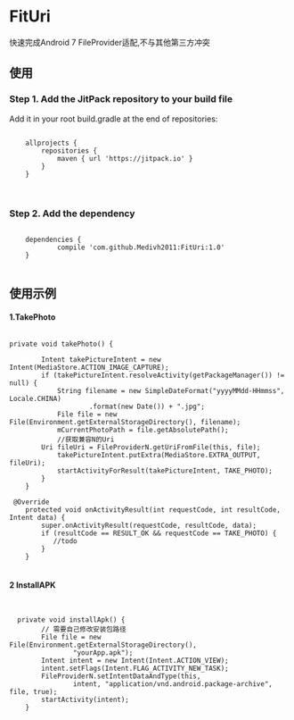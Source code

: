 # FitUri
快速完成Android 7 FileProvider适配,不与其他第三方冲突
## 使用
### Step 1. Add the JitPack repository to your build file
Add it in your root build.gradle at the end of repositories:
<pre>
<code>
	allprojects {
		repositories {
			maven { url 'https://jitpack.io' }
		}
	}
  </code>
  </pre>
### Step 2. Add the dependency
<pre>
<code>
	dependencies {
	        compile 'com.github.Medivh2011:FitUri:1.0'
	}
</code>
</pre>

## 使用示例
#### 1.TakePhoto
<pre>
<code>
private void takePhoto() {

        Intent takePictureIntent = new Intent(MediaStore.ACTION_IMAGE_CAPTURE);
        if (takePictureIntent.resolveActivity(getPackageManager()) != null) {
            String filename = new SimpleDateFormat("yyyyMMdd-HHmmss", Locale.CHINA)
                    .format(new Date()) + ".jpg";
            File file = new File(Environment.getExternalStorageDirectory(), filename);
            mCurrentPhotoPath = file.getAbsolutePath();
            //获取兼容N的Uri
	    Uri fileUri = FileProviderN.getUriFromFile(this, file); 
            takePictureIntent.putExtra(MediaStore.EXTRA_OUTPUT, fileUri);
            startActivityForResult(takePictureIntent, TAKE_PHOTO);
        }
    }

 @Override
    protected void onActivityResult(int requestCode, int resultCode, Intent data) {
        super.onActivityResult(requestCode, resultCode, data);
        if (resultCode == RESULT_OK && requestCode == TAKE_PHOTO) {
           //todo 
        }
    }
</code>
</pre>
#### 2 InstallAPK
<pre>
<code>

  private void installApk() {
        // 需要自己修改安装包路径
        File file = new File(Environment.getExternalStorageDirectory(),
                "yourApp.apk");
        Intent intent = new Intent(Intent.ACTION_VIEW);
        intent.setFlags(Intent.FLAG_ACTIVITY_NEW_TASK);
        FileProviderN.setIntentDataAndType(this,
                intent, "application/vnd.android.package-archive", file, true);
        startActivity(intent);
    }
</code>
</pre>







